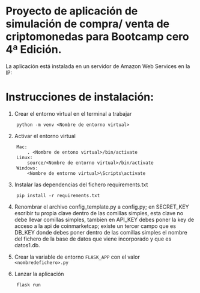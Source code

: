 # Proyecto de aplicación de simulación de compra/ venta de criptomonedas para Bootcamp cero 4ª Edición.

La aplicación está instalada en un servidor de Amazon Web Services en la IP: 

# Instrucciones de instalación:

1. Crear el entorno virtual en el terminal a trabajar
```
    python -m venv <Nombre de entorno virtual>
```

2. Activar el entorno virtual
```
    Mac:
        . <Nombre de entono virtual>/bin/activate
    Linux:
        source/<Nombre de entorno virtual>/bin/activate
    Windows:
        <Nombre de entorno virtual>\Scripts\activate
```
3. Instalar las dependencias del fichero requirements.txt
```
    pip install -r requirements.txt
```
4. Renombrar el archivo config_template.py a config.py; en SECRET_KEY escribir tu propia clave dentro de las comillas simples, esta clave no debe llevar comillas simples, tambien en API_KEY debes poner la key de acceso a la api de coinmarketcap; existe un tercer campo que es DB_KEY donde debes poner dentro de las comillas simples el nombre del fichero de la base de datos que viene incorporado y que es datos1.db.

5. Crear la variable de entorno `FLASK_APP` con el valor `<nombredefichero>.py`

6. Lanzar la aplicación
```
    flask run
```